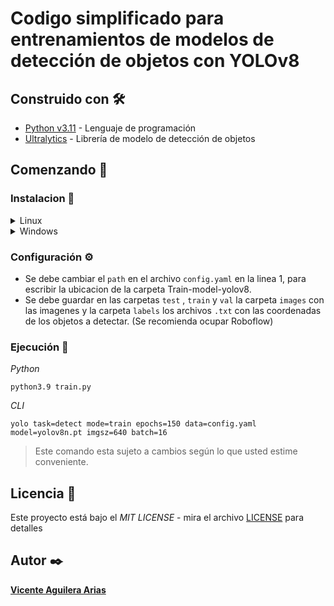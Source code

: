 # Codigo simplificado para entrenamientos de modelos de detección de objetos con YOLOv8

## Construido con 🛠️

- [Python v3.11](https://www.python.org/) - Lenguaje de programación
- [Ultralytics](https://ultralytics.com/) - Librería de modelo de detección de objetos

## Comenzando 🚀

### Instalacion  🔧

<details>
   <summary>Linux</summary>

1. Se debe instalar venv
    ```bash
    sudo apt-get install python3.9-venv
    ```

3. Se clona el repositorio de GitHub
    ```bash
    git clone https://github.com/ViceAguilera/Train-model-yolov8.git
    ```
  
4. Se ingresa a la carpeta del proyecto
    ```bash
    cd Train-model-yolov8
    ```
  
5. Se crea un entorno virtual
    ```bash
    python3.9 -m venv venv
    ```
    
6. Se activa el entorno virtual
    ```bash
    source venv/bin/activate
    ```

7. Se instala los requerimientos del proyecto
    ```bash
    pip install ultralytics
    ```
   
8. Se desinstala pytorch
    ```bash
    pip uninstall -y torch torchvision torchaudio
    ```

8. Se instala CUDA Pytorch
    ```bash
   pip3 install torch torchvision torchaudio --index-url https://download.pytorch.org/whl/cu118
   ```
   
</details>

<details>
  <summary>Windows</summary>

1. Se clona el repositorio de GitHub
    ```bash
    git clone https://github.com/ViceAguilera/Train-model-yolov8.git
    ```
   
2. Se ingresa a la carpeta del proyecto
    ```bash
    cd Train-model-yolov8
    ```
   
3. Se crea un entorno virtual
    ```bash
    python -m venv venv
    ```
   
4. Se activa el entorno virtual
    ```bash
    .\venv\bin\activate
    ```

5. Se instala los requerimientos del proyecto
    ```bash
    pip install ultralytics
    ```
   
6. Se desinstala pytorch
    ```bash
    pip uninstall -y torch torchvision torchaudio
    ```

7.  Se instala CUDA Pytorch
   ```bash
   pip install torch torchvision torchaudio --index-url https://download.pytorch.org/whl/cu118
   ```

</details>

### Configuración ⚙️

- Se debe cambiar el `path` en el archivo `config.yaml` en la linea 1, para escribir la ubicacion de la carpeta Train-model-yolov8.
- Se debe guardar en las carpetas `test` , `train` y `val` la carpeta `images` con las imagenes y la carpeta `labels`  los archivos `.txt` con las coordenadas de los objetos a detectar. (Se recomienda ocupar Roboflow)

### Ejecución 📸
*Python*

    python3.9 train.py

*CLI*

    yolo task=detect mode=train epochs=150 data=config.yaml model=yolov8n.pt imgsz=640 batch=16

> Este comando esta sujeto a cambios según lo que usted estime conveniente.
 
## Licencia 📄

Este proyecto está bajo el _MIT LICENSE_ - mira el archivo [LICENSE](LICENSE) para detalles

## Autor ✒️

[**Vicente Aguilera Arias**](https://github.com/ViceAguilera)